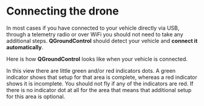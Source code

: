 # Connecting the drone
In most cases if you have connected to your vehicle directly via USB, through a telemetry radio or over WiFi you should not need to take any additional steps. **QGroundControl** should detect your vehicle and **connect it automatically**.

Here is how **QGroundControl** looks like when your vehicle is connected. 









In this view there are little green and/or red indicators dots. A green indicator shows that setup for that area is
complete, whereas a red indicator shows it is incomplete. You should not fly if any of the indicators are red.
If there is no indicator dot at all for the area that means that additional setup for this area is optional.
